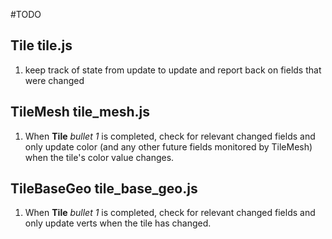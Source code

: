 #TODO
## Tile tile.js
1. keep track of state from update to update and report back on fields that were changed

## TileMesh tile_mesh.js
1. When **Tile** _bullet 1_ is completed, check for relevant changed fields and only update color (and any other future fields monitored by TileMesh) when the tile's color value changes.

## TileBaseGeo tile\_base\_geo.js
1. When **Tile** _bullet 1_ is completed, check for relevant changed fields and only update verts when the tile has changed.